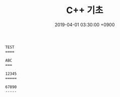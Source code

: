 ﻿---
title: "C++ 기초"
date: 2019-04-01 03:30:00 +0900
tags:
  - programming
  - cpp
---

```
TEST
====

ABC
===

12345
=====

67890
-----
```